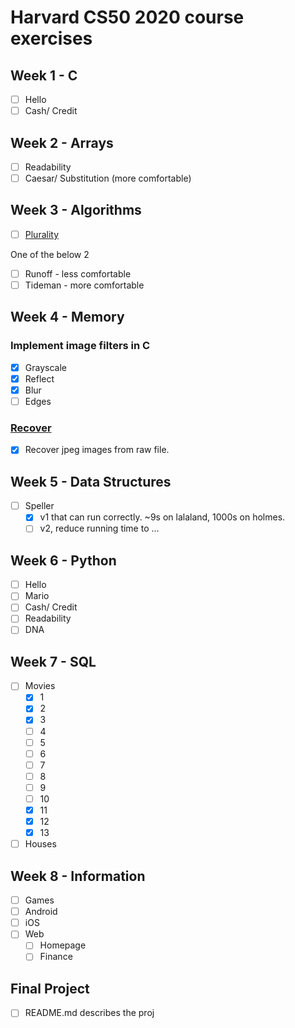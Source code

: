# Harvard CS50 2020 course exercises

## Week 1 - C
- [ ] Hello
- [ ] Cash/ Credit

## Week 2 - Arrays  
- [ ] Readability
- [ ] Caesar/ Substitution (more comfortable)
  
## Week 3 - Algorithms  
- [ ] [Plurality](https://cs50.harvard.edu/x/2020/psets/3/plurality/)

One of the below 2  
- [ ] Runoff - less comfortable
- [ ] Tideman - more comfortable

## Week 4 - Memory  
### Implement image filters in C  
- [x] Grayscale
- [x] Reflect
- [x] Blur
- [ ] Edges
### [Recover](https://cs50.harvard.edu/x/2020/psets/4/recover/)
- [x] Recover jpeg images from raw file. 

## Week 5 - Data Structures  
- [ ] Speller  
  - [x] v1 that can run correctly. ~9s on lalaland, 1000s on holmes.
  - [ ] v2, reduce running time to ...

## Week 6 - Python
- [ ] Hello
- [ ] Mario
- [ ] Cash/ Credit
- [ ] Readability
- [ ] DNA

## Week 7 - SQL
- [ ] Movies
  - [x] 1
  - [x] 2
  - [x] 3
  - [ ] 4
  - [ ] 5
  - [ ] 6
  - [ ] 7
  - [ ] 8
  - [ ] 9
  - [ ] 10
  - [x] 11
  - [x] 12
  - [x] 13
- [ ] Houses

## Week 8 - Information  
- [ ] Games
- [ ] Android
- [ ] iOS
- [ ] Web
  - [ ] Homepage
  - [ ] Finance

## Final Project  
- [ ] README.md describes the proj


